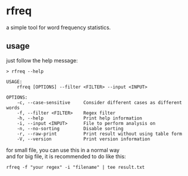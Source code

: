 # rfreq

a simple tool for word frequency statistics.

## usage

just follow the help message:

```log
> rfreq --help

USAGE:
    rfreq [OPTIONS] --filter <FILTER> --input <INPUT>

OPTIONS:
    -c, --case-sensitive     Consider different cases as different words
    -f, --filter <FILTER>    Regex filter
    -h, --help               Print help information
    -i, --input <INPUT>      File to perform analysis on
    -n, --no-sorting         Disable sorting
    -r, --raw-print          Print result without using table form
    -V, --version            Print version information
```

for small file, you can use this in a normal way  
and for big file, it is recommended to do like this: 

```shell
rfreq -f "your regex" -i "filename" | tee result.txt
```
